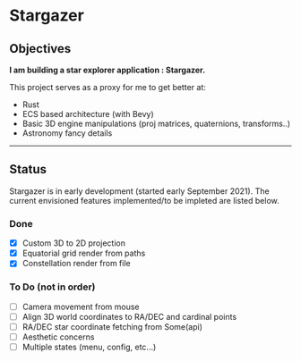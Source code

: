 # Stargazer

## Objectives
**I am building a star explorer application : Stargazer.**

This project serves as a proxy for me to get better at:
- Rust
- ECS based architecture (with Bevy)
- Basic 3D engine manipulations (proj matrices, quaternions, transforms..)
- Astronomy fancy details


------------

## Status
Stargazer is in early development (started early September 2021). The current envisioned features implemented/to be impleted are listed below.

### Done
- [x] Custom 3D to 2D projection
- [x] Equatorial grid render from paths
- [x] Constellation render from file

### To Do (not in order)
- [ ] Camera movement from mouse
- [ ] Align 3D world coordinates to RA/DEC and cardinal points
- [ ] RA/DEC star coordinate fetching from Some(api)
- [ ] Aesthetic concerns
- [ ] Multiple states (menu, config, etc...)